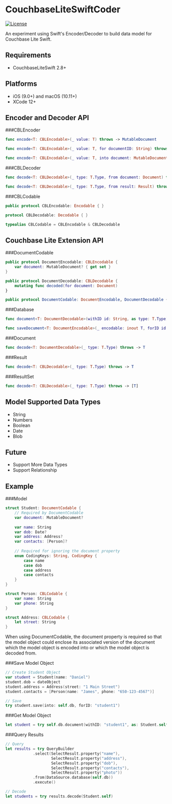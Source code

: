 # CouchbaseLiteSwiftCoder

[![License](https://img.shields.io/badge/License-Apache%202.0-blue.svg)](https://opensource.org/licenses/Apache-2.0)

An experiment using Swift's Encoder/Decoder to build data model for Couchbase Lite Swift.

## Requirements
* CouchbaseLiteSwift 2.8+

## Platforms
* iOS (9.0+) and macOS (10.11+)
* XCode 12+

## Encoder and Decoder API

###CBLEncoder

```swift
func encode<T: CBLEncodable>(_ value: T) throws -> MutableDocument

func encode<T: CBLEncodable>(_ value: T, for documentID: String) throws -> MutableDocument

func encode<T: CBLEncodable>(_ value: T, into document: MutableDocument) throws -> MutableDocument
```

###CBLDecoder

```swift
func decode<T: CBLDecodable>(_ type: T.Type, from document: Document) throws -> T

func decode<T: CBLDecodable>(_ type: T.Type, from result: Result) throws -> T
```

###CBLCodable

```swift
public protocol CBLEncodable: Encodable { }

protocol CBLDecodable: Decodable { }

typealias CBLCodable = CBLEncodable & CBLDecodable
```

## Couchbase Lite Extension API

###DocumentCodable

```Swift
public protocol DocumentฺEncodable: CBLEncodable {
    var document: MutableDocument? { get set }
}

public protocol DocumentDecodable: CBLDecodable {
    mutating func decoded(for document: Document)
}

public protocol DocumentCodable: DocumentฺEncodable, DocumentDecodable { }
```

###Database
```Swift
func document<T: DocumentDecodable>(withID id: String, as type: T.Type) throws -> T?

func saveDocument<T: DocumentฺEncodable>(_ encodable: inout T, forID id: String? = nil) throws
```

###Document
```Swift
func decode<T: DocumentDecodable>(_ type: T.Type) throws -> T
```

###Result
```Swift
func decode<T: CBLDecodable>(_ type: T.Type) throws -> T
```

###ResultSet
```Swift
func decode<T: CBLDecodable>(_ type: T.Type) throws -> [T]
```

## Model Supported Data Types
* String
* Numbers
* Boolean
* Date
* Blob

## Future
* Support More Data Types
* Support Relationship

## Example

###Model

```Swift
struct Student: DocumentCodable {
	// Required by DocumentCodable
	var document: MutableDocument?
	
	var name: String
	var dob: Date?
	var address: Address?
	var contacts: [Person]?
	
	// Required for ignoring the document property
	enum CodingKeys: String, CodingKey {
        case name
        case dob
        case address
        case contacts
    }
}

struct Person: CBLCodable {
    var name: String
    var phone: String
}

struct Address: CBLCodable {
    let street: String
}
```
When using DocumentCodable, the document property is required so that the model object could enclose its associated version of the document which the model object is encoded into or which the model object is decoded from.

###Save Model Object

```Swift
// Create Student Object
var student = Student(name: "Daniel")
student.dob = dateObject
student.address = Address(street: "1 Main Street")
student.contacts = [Person(name: "James", phone: "650-123-4567")]

// Save
try student.save(into: self.db, forID: "student1")

```

###Get Model Object
```Swift
let student = try self.db.document(withID: "student1", as: Student.self)
```

###Query Results
```Swift
// Query
let results = try QueryBuilder
            .select(SelectResult.property("name"),
                    SelectResult.property("address"),
                    SelectResult.property("dob"),
                    SelectResult.property("contacts"),
                    SelectResult.property("photo"))
            .from(DataSource.database(self.db))
            .execute()

// Decode
let students = try results.decode(Student.self)
```

